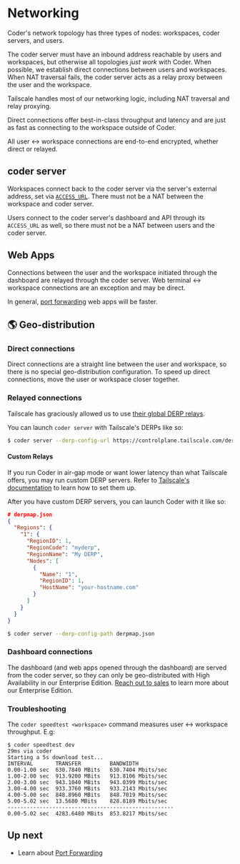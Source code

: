 # Networking

Coder's network topology has three types of nodes:
workspaces, coder servers, and users.

The coder server must have an inbound address reachable by users and workspaces,
but otherwise all topologies _just work_ with Coder. When possible, we
establish direct connections between users and workspaces.
When NAT traversal fails, the coder server acts as a relay proxy between the user
and the workspace.

Tailscale handles most of our networking logic, including NAT traversal and
relay proxying.

Direct connections offer best-in-class throughput and latency and are just as
fast as connecting to the workspace outside of Coder.

All user <-> workspace connections are end-to-end encrypted, whether direct or
relayed.

## coder server

Workspaces connect back to the coder server via the server's external address,
set via [`ACCESS_URL`](./admin/configure#access-url). There must not be a
NAT between the workspace and coder server.

Users connect to the coder server's dashboard and API through its `ACCESS_URL`
as well, so there must not be a NAT between users and the coder server.

## Web Apps

Connections between the user and the workspace initiated through the dashboard
are relayed through the coder server. Web terminal <-> workspace connections are
an exception and may be direct.

In general, [port forwarding](./networking/port-forwarding.md) web apps will
be faster.

## 🌎 Geo-distribution

### Direct connections

Direct connections are a straight line between the user and workspace, so there
is no special geo-distribution configuration. To speed up direct connections,
move the user or workspace closer together.

### Relayed connections

Tailscale has graciously allowed us to use
[their global DERP relays](https://tailscale.com/kb/1118/custom-derp-servers/#what-are-derp-servers).

You can launch `coder server` with Tailscale's DERPs like so:

```bash
$ coder server --derp-config-url https://controlplane.tailscale.com/derpmap/default
```

#### Custom Relays

If you run Coder in air-gap mode or want lower latency than what Tailscale offers,
you may run custom DERP servers. Refer to
[Tailscale's documentation](https://tailscale.com/kb/1118/custom-derp-servers/#why-run-your-own-derp-server)
to learn how to set them up.

After you have custom DERP servers, you can launch Coder with it like so:

```json
# derpmap.json
{
  "Regions": {
    "1": {
      "RegionID": 1,
      "RegionCode": "myderp",
      "RegionName": "My DERP",
      "Nodes": [
        {
          "Name": "1",
          "RegionID": 1,
          "HostName": "your-hostname.com"
        }
      ]
    }
  }
}
```

```bash
$ coder server --derp-config-path derpmap.json
```

### Dashboard connections

The dashboard (and web apps opened through the dashboard) are served from the
coder server, so they can only be geo-distributed with High Availability in
our Enterprise Edition. [Reach out to sales](mailto:sales@coder.com) to learn more about our Enterprise
Edition.

### Troubleshooting

The `coder speedtest <workspace>` command measures user <-> workspace throughput.
E.g:

```
$ coder speedtest dev
29ms via coder
Starting a 5s download test...
INTERVAL       TRANSFER         BANDWIDTH
0.00-1.00 sec  630.7840 MBits   630.7404 Mbits/sec
1.00-2.00 sec  913.9200 MBits   913.8106 Mbits/sec
2.00-3.00 sec  943.1040 MBits   943.0399 Mbits/sec
3.00-4.00 sec  933.3760 MBits   933.2143 Mbits/sec
4.00-5.00 sec  848.8960 MBits   848.7019 Mbits/sec
5.00-5.02 sec  13.5680 MBits    828.8189 Mbits/sec
----------------------------------------------------
0.00-5.02 sec  4283.6480 MBits  853.8217 Mbits/sec
```

## Up next

- Learn about [Port Forwarding](./networking/port-forwarding.md)
